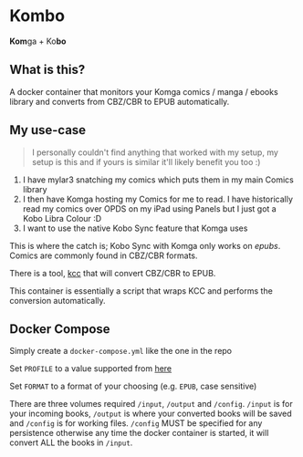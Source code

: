 # Kombo

**Kom**ga + Ko**bo**

## What is this?

A docker container that monitors your Komga comics / manga / ebooks library and converts from CBZ/CBR to EPUB automatically.

## My use-case

>I personally couldn't find anything that worked with my setup, my setup is this and if yours is similar it'll likely benefit you too :)

1. I have mylar3 snatching my comics which puts them in my main Comics library
2. I then have Komga hosting my Comics for me to read. I have historically read my comics over OPDS on my iPad using Panels but I just got a Kobo Libra Colour :D
3. I want to use the native Kobo Sync feature that Komga uses

This is where the catch is; Kobo Sync with Komga only works on _epubs_. Comics are commonly found in CBZ/CBR formats.

There is a tool, [kcc](https://github.com/ciromattia/kcc) that will convert CBZ/CBR to EPUB.

This container is essentially a script that wraps KCC and performs the conversion automatically.

## Docker Compose

Simply create a `docker-compose.yml` like the one in the repo

Set `PROFILE` to a value supported from [here](https://github.com/ciromattia/kcc?tab=readme-ov-file#profiles)

Set `FORMAT` to a format of your choosing (e.g. `EPUB`, case sensitive)

There are three volumes required `/input`, `/output` and `/config`. `/input` is for your incoming books, `/output` is where your converted books will be saved and `/config` is for working files. `/config` MUST be specified for any persistence otherwise any time the docker container is started, it will convert ALL the books in `/input`.
